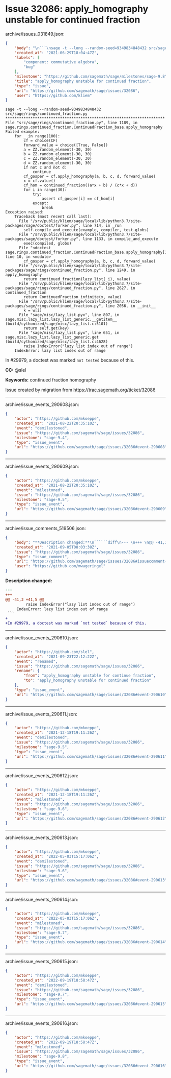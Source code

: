# Issue 32086: apply_homography unstable for continued fraction

archive/issues_031849.json:
```json
{
    "body": "\n```\nsage -t --long --random-seed=9349834848432 src/sage/rings/continued_fraction.py\n**********************************************************************\nFile \"src/sage/rings/continued_fraction.py\", line 1189, in sage.rings.continued_fraction.ContinuedFraction_base.apply_homography\nFailed example:\n    for _ in range(100):\n        cf = choice(CF)\n        forward_value = choice([True, False])\n        a = ZZ.random_element(-30, 30)\n        b = ZZ.random_element(-30, 30)\n        c = ZZ.random_element(-30, 30)\n        d = ZZ.random_element(-30, 30)\n        if not c and not d:\n            continue\n        cf_gosper = cf.apply_homography(a, b, c, d, forward_value)\n        x = cf.value()\n        cf_hom = continued_fraction((a*x + b) / (c*x + d))\n        for i in range(30):\n            try:\n                assert cf_gosper[i] == cf_hom[i]\n            except:\n                break\nException raised:\n    Traceback (most recent call last):\n      File \"/srv/public/kliem/sage/local/lib/python3.7/site-packages/sage/doctest/forker.py\", line 714, in _run\n        self.compile_and_execute(example, compiler, test.globs)\n      File \"/srv/public/kliem/sage/local/lib/python3.7/site-packages/sage/doctest/forker.py\", line 1133, in compile_and_execute\n        exec(compiled, globs)\n      File \"<doctest sage.rings.continued_fraction.ContinuedFraction_base.apply_homography[10]>\", line 10, in <module>\n        cf_gosper = cf.apply_homography(a, b, c, d, forward_value)\n      File \"/srv/public/kliem/sage/local/lib/python3.7/site-packages/sage/rings/continued_fraction.py\", line 1249, in apply_homography\n        return continued_fraction(lazy_list(_i), value)\n      File \"/srv/public/kliem/sage/local/lib/python3.7/site-packages/sage/rings/continued_fraction.py\", line 2627, in continued_fraction\n        return ContinuedFraction_infinite(x, value)\n      File \"/srv/public/kliem/sage/local/lib/python3.7/site-packages/sage/rings/continued_fraction.py\", line 2056, in __init__\n        k = w[i]\n      File \"sage/misc/lazy_list.pyx\", line 807, in sage.misc.lazy_list.lazy_list_generic.__getitem__ (build/cythonized/sage/misc/lazy_list.c:5101)\n        return self.get(key)\n      File \"sage/misc/lazy_list.pyx\", line 651, in sage.misc.lazy_list.lazy_list_generic.get (build/cythonized/sage/misc/lazy_list.c:4628)\n        raise IndexError(\"lazy list index out of range\")\n    IndexError: lazy list index out of range\n```\n\nIn #29979, a doctest was marked `not tested` because of this.\n\n**CC:**  @slel\n\n**Keywords:** continued fraction homography\n\nIssue created by migration from https://trac.sagemath.org/ticket/32086\n\n",
    "created_at": "2021-06-29T18:04:47Z",
    "labels": [
        "component: commutative algebra",
        "bug"
    ],
    "milestone": "https://github.com/sagemath/sage/milestones/sage-9.8",
    "title": "apply_homography unstable for continued fraction",
    "type": "issue",
    "url": "https://github.com/sagemath/sage/issues/32086",
    "user": "https://github.com/kliem"
}
```

```
sage -t --long --random-seed=9349834848432 src/sage/rings/continued_fraction.py
**********************************************************************
File "src/sage/rings/continued_fraction.py", line 1189, in sage.rings.continued_fraction.ContinuedFraction_base.apply_homography
Failed example:
    for _ in range(100):
        cf = choice(CF)
        forward_value = choice([True, False])
        a = ZZ.random_element(-30, 30)
        b = ZZ.random_element(-30, 30)
        c = ZZ.random_element(-30, 30)
        d = ZZ.random_element(-30, 30)
        if not c and not d:
            continue
        cf_gosper = cf.apply_homography(a, b, c, d, forward_value)
        x = cf.value()
        cf_hom = continued_fraction((a*x + b) / (c*x + d))
        for i in range(30):
            try:
                assert cf_gosper[i] == cf_hom[i]
            except:
                break
Exception raised:
    Traceback (most recent call last):
      File "/srv/public/kliem/sage/local/lib/python3.7/site-packages/sage/doctest/forker.py", line 714, in _run
        self.compile_and_execute(example, compiler, test.globs)
      File "/srv/public/kliem/sage/local/lib/python3.7/site-packages/sage/doctest/forker.py", line 1133, in compile_and_execute
        exec(compiled, globs)
      File "<doctest sage.rings.continued_fraction.ContinuedFraction_base.apply_homography[10]>", line 10, in <module>
        cf_gosper = cf.apply_homography(a, b, c, d, forward_value)
      File "/srv/public/kliem/sage/local/lib/python3.7/site-packages/sage/rings/continued_fraction.py", line 1249, in apply_homography
        return continued_fraction(lazy_list(_i), value)
      File "/srv/public/kliem/sage/local/lib/python3.7/site-packages/sage/rings/continued_fraction.py", line 2627, in continued_fraction
        return ContinuedFraction_infinite(x, value)
      File "/srv/public/kliem/sage/local/lib/python3.7/site-packages/sage/rings/continued_fraction.py", line 2056, in __init__
        k = w[i]
      File "sage/misc/lazy_list.pyx", line 807, in sage.misc.lazy_list.lazy_list_generic.__getitem__ (build/cythonized/sage/misc/lazy_list.c:5101)
        return self.get(key)
      File "sage/misc/lazy_list.pyx", line 651, in sage.misc.lazy_list.lazy_list_generic.get (build/cythonized/sage/misc/lazy_list.c:4628)
        raise IndexError("lazy list index out of range")
    IndexError: lazy list index out of range
```

In #29979, a doctest was marked `not tested` because of this.

**CC:**  @slel

**Keywords:** continued fraction homography

Issue created by migration from https://trac.sagemath.org/ticket/32086





---

archive/issue_events_290608.json:
```json
{
    "actor": "https://github.com/mkoeppe",
    "created_at": "2021-08-22T20:35:10Z",
    "event": "demilestoned",
    "issue": "https://github.com/sagemath/sage/issues/32086",
    "milestone": "sage-9.4",
    "type": "issue_event",
    "url": "https://github.com/sagemath/sage/issues/32086#event-290608"
}
```



---

archive/issue_events_290609.json:
```json
{
    "actor": "https://github.com/mkoeppe",
    "created_at": "2021-08-22T20:35:10Z",
    "event": "milestoned",
    "issue": "https://github.com/sagemath/sage/issues/32086",
    "milestone": "sage-9.5",
    "type": "issue_event",
    "url": "https://github.com/sagemath/sage/issues/32086#event-290609"
}
```



---

archive/issue_comments_519506.json:
```json
{
    "body": "**Description changed:**\n``````diff\n--- \n+++ \n@@ -41,3 +41,5 @@\n         raise IndexError(\"lazy list index out of range\")\n     IndexError: lazy list index out of range\n ```\n+\n+In #29979, a doctest was marked `not tested` because of this.\n``````\n",
    "created_at": "2021-09-05T08:03:38Z",
    "issue": "https://github.com/sagemath/sage/issues/32086",
    "type": "issue_comment",
    "url": "https://github.com/sagemath/sage/issues/32086#issuecomment-519506",
    "user": "https://github.com/mwageringel"
}
```

**Description changed:**
``````diff
--- 
+++ 
@@ -41,3 +41,5 @@
         raise IndexError("lazy list index out of range")
     IndexError: lazy list index out of range
 ```
+
+In #29979, a doctest was marked `not tested` because of this.
``````




---

archive/issue_events_290610.json:
```json
{
    "actor": "https://github.com/slel",
    "created_at": "2021-09-23T22:12:22Z",
    "event": "renamed",
    "issue": "https://github.com/sagemath/sage/issues/32086",
    "rename": {
        "from": "apply_homography unstable for continue fraction",
        "to": "apply_homography unstable for continued fraction"
    },
    "type": "issue_event",
    "url": "https://github.com/sagemath/sage/issues/32086#event-290610"
}
```



---

archive/issue_events_290611.json:
```json
{
    "actor": "https://github.com/mkoeppe",
    "created_at": "2021-12-18T19:11:26Z",
    "event": "demilestoned",
    "issue": "https://github.com/sagemath/sage/issues/32086",
    "milestone": "sage-9.5",
    "type": "issue_event",
    "url": "https://github.com/sagemath/sage/issues/32086#event-290611"
}
```



---

archive/issue_events_290612.json:
```json
{
    "actor": "https://github.com/mkoeppe",
    "created_at": "2021-12-18T19:11:26Z",
    "event": "milestoned",
    "issue": "https://github.com/sagemath/sage/issues/32086",
    "milestone": "sage-9.6",
    "type": "issue_event",
    "url": "https://github.com/sagemath/sage/issues/32086#event-290612"
}
```



---

archive/issue_events_290613.json:
```json
{
    "actor": "https://github.com/mkoeppe",
    "created_at": "2022-05-03T15:17:06Z",
    "event": "demilestoned",
    "issue": "https://github.com/sagemath/sage/issues/32086",
    "milestone": "sage-9.6",
    "type": "issue_event",
    "url": "https://github.com/sagemath/sage/issues/32086#event-290613"
}
```



---

archive/issue_events_290614.json:
```json
{
    "actor": "https://github.com/mkoeppe",
    "created_at": "2022-05-03T15:17:06Z",
    "event": "milestoned",
    "issue": "https://github.com/sagemath/sage/issues/32086",
    "milestone": "sage-9.7",
    "type": "issue_event",
    "url": "https://github.com/sagemath/sage/issues/32086#event-290614"
}
```



---

archive/issue_events_290615.json:
```json
{
    "actor": "https://github.com/mkoeppe",
    "created_at": "2022-09-19T18:58:47Z",
    "event": "demilestoned",
    "issue": "https://github.com/sagemath/sage/issues/32086",
    "milestone": "sage-9.7",
    "type": "issue_event",
    "url": "https://github.com/sagemath/sage/issues/32086#event-290615"
}
```



---

archive/issue_events_290616.json:
```json
{
    "actor": "https://github.com/mkoeppe",
    "created_at": "2022-09-19T18:58:47Z",
    "event": "milestoned",
    "issue": "https://github.com/sagemath/sage/issues/32086",
    "milestone": "sage-9.8",
    "type": "issue_event",
    "url": "https://github.com/sagemath/sage/issues/32086#event-290616"
}
```

